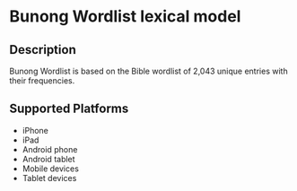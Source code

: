 Bunong Wordlist lexical model
===================

Description
-----------

Bunong Wordlist is based on the Bible wordlist of 2,043 unique entries with their frequencies.

Supported Platforms
-------------------
 * iPhone
 * iPad
 * Android phone
 * Android tablet
 * Mobile devices
 * Tablet devices

